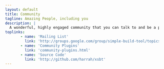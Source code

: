 ```yaml
---
layout: default
title: Community
tagline: Amazing People, including you
description: | 
  A wonderful, highly engaged community that you can talk to and be a part of.
toplinks:
       - name: 'Mailing List'
         link: 'http://groups.google.com/group/simple-build-tool/topics'
       - name: 'Community Plugins'
         link: 'community-plugins.html'
       - name: 'Source Code'
         link: 'http://github.com/harrah/xsbt'
---
```

